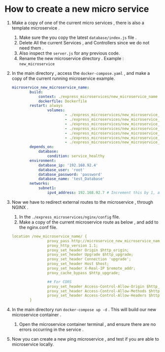# How to create a new micro service

1. Make a copy of one of the current micro services , there is also a template microservice . 
    1. Make sure the you copy the latest ```database/index.js``` file . 
    2. Delete All the current Services , and Controllers since we do not need them . 
    3. Also inspect the ```server.js``` for any previous code.
    4. Rename the new microservice directory . Example : ```new_microservice```
2. In the main directory , access the ```docker-compose.yaml``` , and make a copy of the current running microservice example.
    
    ```yaml
    microservice_new_microservice_name:
            build:
                context: ./express_microservices/new_microservice_name
                dockerfile: Dockerfile
            restart: always
    				volumes:            
    						- ./express_microservices/new_microservice_name/controllers:/app/controllers            
    						- ./express_microservices/new_microservice_name/database:/app/database            
    						- ./express_microservices/new_microservice_name/services:/app/services            
    						- ./express_microservices/new_microservice_name/server.js:/app/server.js            
    						- ./express_microservices/new_microservice_name/package.json:/app/package.json            
    						- ./express_microservices/new_microservice_name/node_modules:/app/node_modules            
    						- ./express_microservices/new_microservice_name/config:/app/config
            depends_on:
                database:
                    condition: service_healthy
            environment:
                database_ip: '192.168.92.4'
                database_user: 'root'
                database_password: 'password'
                database_name: 'test_Database'
            networks:
                subnet1:
                    ipv4_address: 192.168.92.7 # Increment this by 1, and make sure no other microservice has this ip.
    
    ```
    
3. Now we have to redirect external routes to the microservice , through NGINX . 
    1. In the ```./express_microservices/nginx/config``` file.
    2. Make a copy of the current microservice route as below , and add to the nginx.conf file.
    
    ```yaml
    location /new_microservice_name/ {
    				proxy_pass http://microservice_new_microservice_name:3000/;
    				proxy_http_version 1.1;
    				proxy_set_header Origin $http_origin;
    				proxy_set_header Upgrade $http_upgrade;
    				proxy_set_header Connection 'upgrade';
    				proxy_set_header Host $host;
    				proxy_set_header X-Real-IP $remote_addr;
    				proxy_cache_bypass $http_upgrade;
    
    				## For CORS
    				proxy_set_header Access-Control-Allow-Origin $http_origin;
    				proxy_set_header Access-Control-Allow-Methods $http_access_control_request_method;
    				proxy_set_header Access-Control-Allow-Headers $http_access_control_request_headers;
    		}
    ```
    
4. In the main directory run ``` docker-compose up -d ``` . This will build our new microservice container . 
    1. Open the microservice container terminal , and ensure there are no errors occurring in the service . 
5. Now you can create a new ping microservice , and test if you are able to microservice locally.